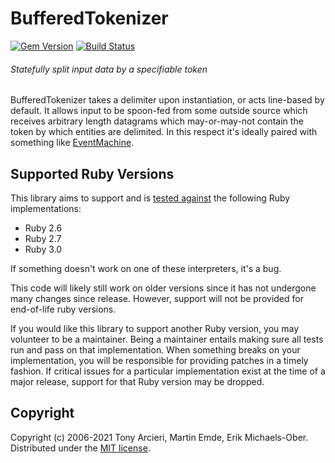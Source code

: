 # BufferedTokenizer

[![Gem Version](http://img.shields.io/gem/v/buftok.svg)][gem]
[![Build Status](https://github.com/sferik/buftok/actions/workflows/ruby.yml/badge.svg)][build]

[gem]: https://rubygems.org/gems/buftok
[build]: https://github.com/sferik/buftok/actions

###### Statefully split input data by a specifiable token

BufferedTokenizer takes a delimiter upon instantiation, or acts line-based by
default.  It allows input to be spoon-fed from some outside source which
receives arbitrary length datagrams which may-or-may-not contain the token by
which entities are delimited.  In this respect it's ideally paired with
something like [EventMachine][].

[EventMachine]: http://rubyeventmachine.com/

## Supported Ruby Versions
This library aims to support and is [tested against][build] the following Ruby
implementations:

* Ruby 2.6
* Ruby 2.7
* Ruby 3.0

If something doesn't work on one of these interpreters, it's a bug.

This code will likely still work on older versions since it has not undergone
many changes since release. However, support will not be provided for
end-of-life ruby versions.

If you would like this library to support another Ruby version, you may
volunteer to be a maintainer. Being a maintainer entails making sure all tests
run and pass on that implementation. When something breaks on your
implementation, you will be responsible for providing patches in a timely
fashion. If critical issues for a particular implementation exist at the time
of a major release, support for that Ruby version may be dropped.

## Copyright
Copyright (c) 2006-2021 Tony Arcieri, Martin Emde, Erik Michaels-Ober.
Distributed under the [MIT license][license].

[license]: https://opensource.org/licenses/MIT
